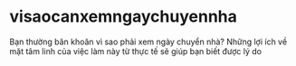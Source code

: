 # visaocanxemngaychuyennha
Bạn thường băn khoăn vì sao phải xem ngày chuyển nhà? Những lợi ích về mặt tâm linh của việc làm này từ thực tế sẽ giúp bạn biết được lý do
